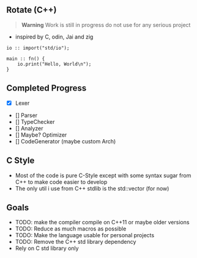 
## Rotate (C++)
> **Warning** Work is still in progress do not use for any serious project 
- inspired by C, odin, Jai and zig
```odin
io :: import("std/io");

main :: fn() {
	io.print("Hello, World\n");
}
```


## Completed Progress
- [x] Lexer
- [] Parser
- [] TypeChecker 
- [] Analyzer 
- [] Maybe? Optimizer
- [] CodeGenerator (maybe custom Arch) 

## C Style 
- Most of the code is pure C-Style except with some syntax sugar from C++ to make code easier to develop
- The only util i use from C++ stdlib is the std::vector (for now)


## Goals
- TODO: make the compiler compile on C++11 or maybe older versions
- TODO: Reduce as much macros as possible
- TODO: Make the language usable for personal projects 
- TODO: Remove the C++ std library dependency 
- Rely on C std library only
